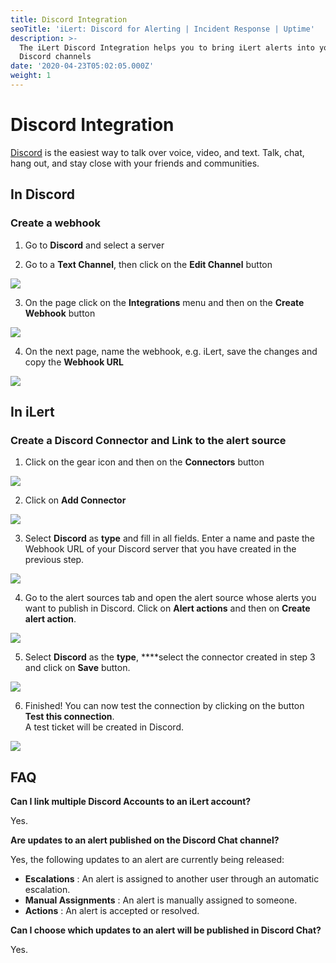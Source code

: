 ```yaml
---
title: Discord Integration
seoTitle: 'iLert: Discord for Alerting | Incident Response | Uptime'
description: >-
  The iLert Discord Integration helps you to bring iLert alerts into your
  Discord channels
date: '2020-04-23T05:02:05.000Z'
weight: 1
---
```


# Discord Integration

[Discord](https://discord.com/) is the easiest way to talk over voice, video, and text. Talk, chat, hang out, and stay close with your friends and communities.

## In Discord <a id="in-discord"></a>

### Create a webhook <a id="create-webhook"></a>

1. Go to **Discord** and select a server

2. Go to a **Text Channel**, then click on the **Edit Channel** button

![](../.gitbook/assets/screenshot_2021-07-02_at_10_56_32.png)

3. On the page click on the **Integrations** menu and then on the **Create Webhook** button

![](../.gitbook/assets/general_-_discord%20%281%29.png)

4. On the next page, name the webhook, e.g. iLert, save the changes and copy the **Webhook URL**

![](../.gitbook/assets/general_-_discord.png)

## In iLert <a id="in-ilert"></a>

### Create a Discord Connector and Link to the alert source <a id="create-alarm-source"></a>

1. Click on the gear icon and then on the **Connectors** button

![](../.gitbook/assets/go_to_connectors%20%284%29.png)

2. Click on **Add Connector**

![](../.gitbook/assets/create_connector_button%20%282%29.png)

3. Select **Discord** as **type** and fill in all fields. Enter a name and paste the Webhook URL of your Discord server that you have created in the previous step.

![](../.gitbook/assets/ilert%20%2888%29.png)

4. Go to the alert sources tab and open the alert source whose alerts you want to publish in Discord. Click on **Alert actions** and then on **Create alert action**.

![](../.gitbook/assets/new_incident_action%20%2812%29.png)

5. Select **Discord** as the **type**, ****select the connector created in step 3 and click on **Save** button.

![](../.gitbook/assets/ilert%20%2887%29.png)

6. Finished! You can now test the connection by clicking on the button **Test this connection**.  
A test ticket will be created in Discord.

![](../.gitbook/assets/ilert%20%2889%29.png)

## FAQ <a id="faq"></a>

**Can I link multiple Discord Accounts to an iLert account?**

Yes.

**Are updates to an alert published on the Discord Chat channel?**

Yes, the following updates to an alert are currently being released:

* **Escalations** : An alert is assigned to another user through an automatic escalation.
* **Manual Assignments** : An alert is manually assigned to someone.
* **Actions** : An alert is accepted or resolved.

**Can I choose which updates to an alert will be published in Discord Chat?**

Yes.

